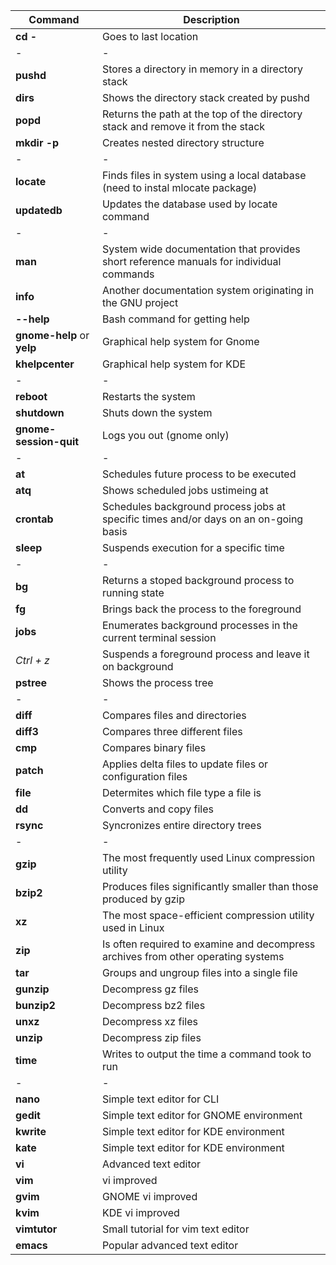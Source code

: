 |Command|Description|
|-|-|
|**cd -**|Goes to last location|
|-|-|
|**pushd**|Stores a directory in memory in a directory stack|
|**dirs**|Shows the directory stack created by pushd|
|**popd**|Returns the path at the top of the directory stack and remove it from the stack|
|**mkdir -p**|Creates nested directory structure|
|-|-|
|**locate**|Finds files in system using a local database (need to instal mlocate package)|
|**updatedb**|Updates the database used by locate command|
|-|-|
|**man**|System wide documentation that provides short reference manuals for individual commands|
|**info**|Another documentation system originating in the GNU project|
|**--help**|Bash command for getting help|
|**gnome-help** or **yelp**|Graphical help system for Gnome|
|**khelpcenter**|Graphical help system for KDE|
|-|-|
|**reboot**|Restarts the system|
|**shutdown**|Shuts down the system|
|**gnome-session-quit**|Logs you out (gnome only)|
|-|-|
|**at**|Schedules future process to be executed|
|**atq**|Shows scheduled jobs ustimeing at|
|**crontab**|Schedules background process jobs at specific times and/or days on an on-going basis|
|**sleep**|Suspends execution for a specific time|
|-|-|
|**bg**|Returns a stoped background process to running state|
|**fg**|Brings back the process to the foreground|
|**jobs**|Enumerates background processes in the current terminal session|
|*Ctrl + z*|Suspends a foreground process and leave it on background|
|**pstree**|Shows the process tree|
|-|-|
|**diff**|Compares files and directories|
|**diff3**|Compares three different files|
|**cmp**|Compares binary files|
|**patch**|Applies delta files to update files or configuration files|
|**file**|Determites which file type a file is|
|**dd**|Converts and copy files|
|**rsync**|Syncronizes entire directory trees|
|-|-|
|**gzip**|The most frequently used Linux compression utility
|**bzip2**|Produces files significantly smaller than those produced by gzip
|**xz**|The most space-efficient compression utility used in Linux
|**zip**|Is often required to examine and decompress archives from other operating systems
|**tar**|Groups and ungroup files into a single file|
|**gunzip**|Decompress gz files|
|**bunzip2**|Decompress bz2 files|
|**unxz**|Decompress xz files|
|**unzip**|Decompress zip files|
|**time**|Writes to output the time a command took to run|
|-|-|
|**nano**|Simple text editor for CLI|
|**gedit**|Simple text editor for GNOME environment|
|**kwrite**|Simple text editor for KDE environment|
|**kate**|Simple text editor for KDE environment|
|**vi**|Advanced text editor|
|**vim**|vi improved|
|**gvim**|GNOME vi improved|
|**kvim**|KDE vi improved|
|**vimtutor**|Small tutorial for vim text editor|
|**emacs**|Popular advanced text editor|